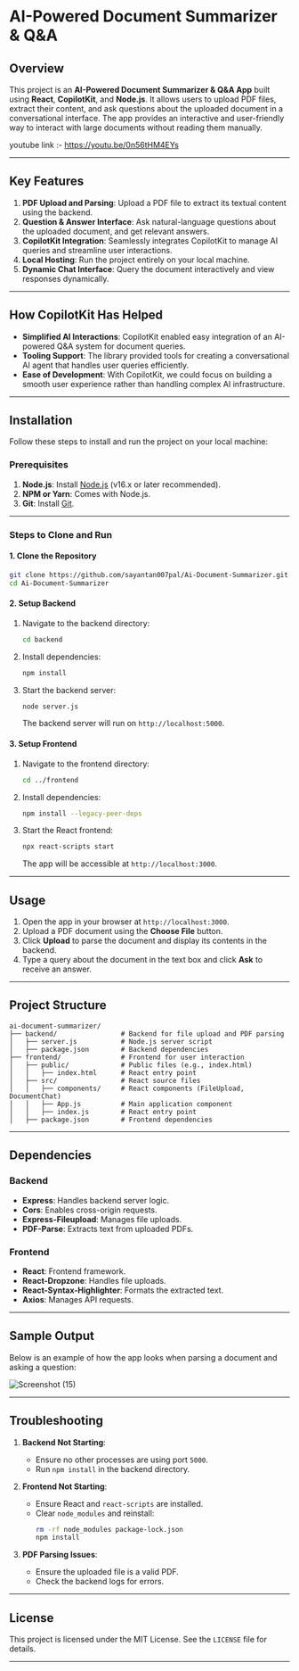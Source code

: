 

# AI-Powered Document Summarizer & Q&A

## Overview
This project is an **AI-Powered Document Summarizer & Q&A App** built using **React**, **CopilotKit**, and **Node.js**. It allows users to upload PDF files, extract their content, and ask questions about the uploaded document in a conversational interface. The app provides an interactive and user-friendly way to interact with large documents without reading them manually.

youtube link :-  https://youtu.be/0n56tHM4EYs

---

## Key Features
1. **PDF Upload and Parsing**: Upload a PDF file to extract its textual content using the backend.
2. **Question & Answer Interface**: Ask natural-language questions about the uploaded document, and get relevant answers.
3. **CopilotKit Integration**: Seamlessly integrates CopilotKit to manage AI queries and streamline user interactions.
4. **Local Hosting**: Run the project entirely on your local machine.
5. **Dynamic Chat Interface**: Query the document interactively and view responses dynamically.

---

## How CopilotKit Has Helped
- **Simplified AI Interactions**: CopilotKit enabled easy integration of an AI-powered Q&A system for document queries.
- **Tooling Support**: The library provided tools for creating a conversational AI agent that handles user queries efficiently.
- **Ease of Development**: With CopilotKit, we could focus on building a smooth user experience rather than handling complex AI infrastructure.

---

## Installation

Follow these steps to install and run the project on your local machine:

### Prerequisites
1. **Node.js**: Install [Node.js](https://nodejs.org/) (v16.x or later recommended).
2. **NPM or Yarn**: Comes with Node.js.
3. **Git**: Install [Git](https://git-scm.com/).

---

### Steps to Clone and Run

#### 1. Clone the Repository
```bash
git clone https://github.com/sayantan007pal/Ai-Document-Summarizer.git
cd Ai-Document-Summarizer
```

#### 2. Setup Backend
1. Navigate to the backend directory:
   ```bash
   cd backend
   ```
2. Install dependencies:
   ```bash
   npm install
   ```
3. Start the backend server:
   ```bash
   node server.js
   ```
   The backend server will run on `http://localhost:5000`.

#### 3. Setup Frontend
1. Navigate to the frontend directory:
   ```bash
   cd ../frontend
   ```
2. Install dependencies:
   ```bash
   npm install --legacy-peer-deps
   ```
3. Start the React frontend:
   ```bash
   npx react-scripts start
   ```
   The app will be accessible at `http://localhost:3000`.

---

## Usage
1. Open the app in your browser at `http://localhost:3000`.
2. Upload a PDF document using the **Choose File** button.
3. Click **Upload** to parse the document and display its contents in the backend.
4. Type a query about the document in the text box and click **Ask** to receive an answer.

---

## Project Structure
```
ai-document-summarizer/
├── backend/                # Backend for file upload and PDF parsing
│   ├── server.js           # Node.js server script
│   ├── package.json        # Backend dependencies
├── frontend/               # Frontend for user interaction
│   ├── public/             # Public files (e.g., index.html)
│   │   ├── index.html      # React entry point
│   ├── src/                # React source files
│   │   ├── components/     # React components (FileUpload, DocumentChat)
│   │   ├── App.js          # Main application component
│   │   ├── index.js        # React entry point
│   ├── package.json        # Frontend dependencies
```

---

## Dependencies
### Backend
- **Express**: Handles backend server logic.
- **Cors**: Enables cross-origin requests.
- **Express-Fileupload**: Manages file uploads.
- **PDF-Parse**: Extracts text from uploaded PDFs.

### Frontend
- **React**: Frontend framework.
- **React-Dropzone**: Handles file uploads.
- **React-Syntax-Highlighter**: Formats the extracted text.
- **Axios**: Manages API requests.

---

## Sample Output
Below is an example of how the app looks when parsing a document and asking a question:


![Screenshot (15)](https://github.com/user-attachments/assets/46b7720b-e260-4465-adea-72f45198b113)




---

## Troubleshooting
1. **Backend Not Starting**:
   - Ensure no other processes are using port `5000`.
   - Run `npm install` in the backend directory.

2. **Frontend Not Starting**:
   - Ensure React and `react-scripts` are installed.
   - Clear `node_modules` and reinstall:
     ```bash
     rm -rf node_modules package-lock.json
     npm install
     ```

3. **PDF Parsing Issues**:
   - Ensure the uploaded file is a valid PDF.
   - Check the backend logs for errors.

---

## License
This project is licensed under the MIT License. See the `LICENSE` file for details.

---
